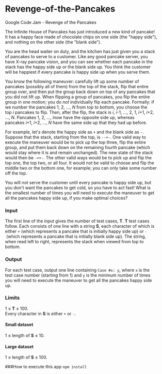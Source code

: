 # Revenge-of-the-Pancakes
Google Code Jam - Revenge of the Pancakes

The Infinite House of Pancakes has just introduced a new kind of pancake! It has a happy face made of chocolate chips on one side (the "happy side"), and nothing on the other side (the "blank side").

You are the head waiter on duty, and the kitchen has just given you a stack of pancakes to serve to a customer. Like any good pancake server, you have X-ray pancake vision, and you can see whether each pancake in the stack has the happy side up or the blank side up. You think the customer will be happiest if every pancake is happy side up when you serve them.

You know the following maneuver: carefully lift up some number of pancakes (possibly all of them) from the top of the stack, flip that entire group over, and then put the group back down on top of any pancakes that you did not lift up. When flipping a group of pancakes, you flip the entire group in one motion; you do *not* individually flip each pancake. Formally: if we number the pancakes 1, 2, ..., *N* from top to bottom, you choose the top *i* pancakes to flip. Then, after the flip, the stack is *i*, *i*-1, ..., 2, 1, *i*+1, *i*+2, ..., *N*. Pancakes 1, 2, ..., *i*now have the opposite side up, whereas pancakes *i*+1, *i*+2, ..., *N* have the same side up that they had up before.

For example, let's denote the happy side as `+` and the blank side as `-`. Suppose that the stack, starting from the top, is `--+-`. One valid way to execute the maneuver would be to pick up the top three, flip the entire group, and put them back down on the remaining fourth pancake (which would stay where it is and remain unchanged). The new state of the stack would then be `-++-`. The other valid ways would be to pick up and flip the top one, the top two, or all four. It would not be valid to choose and flip the middle two or the bottom one, for example; you can only take some number off the top.

You will not serve the customer until every pancake is happy side up, but you don't want the pancakes to get cold, so you have to act fast! What is the smallest number of times you will need to execute the maneuver to get all the pancakes happy side up, if you make optimal choices?

### Input

The first line of the input gives the number of test cases, **T**. **T** test cases follow. Each consists of one line with a string **S**, each character of which is either `+` (which represents a pancake that is initially happy side up) or `-` (which represents a pancake that is initially blank side up). The string, when read left to right, represents the stack when viewed from top to bottom.

### Output

For each test case, output one line containing `Case #x: y`, where `x` is the test case number (starting from 1) and `y` is the minimum number of times you will need to execute the maneuver to get all the pancakes happy side up.

### Limits

1 ≤ **T** ≤ 100.\
Every character in **S** is either `+` or `-`.

#### Small dataset

1 ≤ length of **S** ≤ 10.

#### Large dataset

1 ≤ length of **S** ≤ 100.

###How to execute this app
`npm install`
